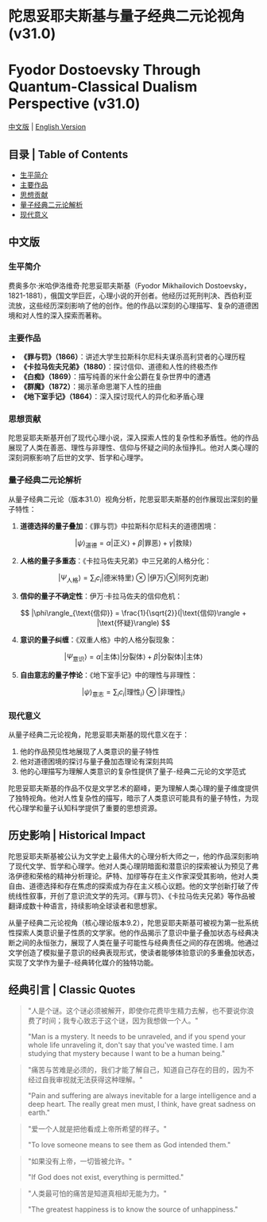 # 陀思妥耶夫斯基与量子经典二元论视角 (v31.0)
# Fyodor Dostoevsky Through Quantum-Classical Dualism Perspective (v31.0)

[中文版](#中文版) | [English Version](#english-version)

## 目录 | Table of Contents
- [生平简介](#生平简介)
- [主要作品](#主要作品)
- [思想贡献](#思想贡献)
- [量子经典二元论解析](#量子经典二元论解析)
- [现代意义](#现代意义)

<a name="中文版"></a>
## 中文版

### 生平简介

费奥多尔·米哈伊洛维奇·陀思妥耶夫斯基（Fyodor Mikhailovich Dostoevsky，1821-1881），俄国文学巨匠，心理小说的开创者。他经历过死刑判决、西伯利亚流放，这些经历深刻影响了他的创作。他的作品以深刻的心理描写、复杂的道德困境和对人性的深入探索而著称。

### 主要作品

- **《罪与罚》（1866）**：讲述大学生拉斯科尔尼科夫谋杀高利贷者的心理历程
- **《卡拉马佐夫兄弟》（1880）**：探讨信仰、道德和人性的终极杰作
- **《白痴》（1869）**：描写纯善的米什金公爵在复杂世界中的遭遇
- **《群魔》（1872）**：揭示革命思潮下人性的扭曲
- **《地下室手记》（1864）**：深入探讨现代人的异化和矛盾心理

### 思想贡献

陀思妥耶夫斯基开创了现代心理小说，深入探索人性的复杂性和矛盾性。他的作品展现了人类在善恶、理性与非理性、信仰与怀疑之间的永恒挣扎。他对人类心理的深刻洞察影响了后世的文学、哲学和心理学。

### 量子经典二元论解析

从量子经典二元论（版本31.0）视角分析，陀思妥耶夫斯基的创作展现出深刻的量子特性：

1. **道德选择的量子叠加**：《罪与罚》中拉斯科尔尼科夫的道德困境：

$$
|\psi\rangle_{\text{道德}} = \alpha |\text{正义}\rangle + \beta |\text{罪恶}\rangle + \gamma |\text{救赎}\rangle
$$

2. **人格的量子多重态**：《卡拉马佐夫兄弟》中三兄弟的人格分化：

$$
|\Psi_{\text{人格}}\rangle = \sum_i c_i |\text{德米特里}\rangle \otimes |\text{伊万}\rangle \otimes |\text{阿列克谢}\rangle
$$

3. **信仰的量子不确定性**：伊万·卡拉马佐夫的信仰危机：

$$
|\phi\rangle_{\text{信仰}} = \frac{1}{\sqrt{2}}(|\text{信仰}\rangle + |\text{怀疑}\rangle)
$$

4. **意识的量子纠缠**：《双重人格》中的人格分裂现象：

$$
|\Psi_{\text{意识}}\rangle = \alpha |\text{主体}\rangle |\text{分裂体}\rangle + \beta |\text{分裂体}\rangle |\text{主体}\rangle
$$

5. **自由意志的量子悖论**：《地下室手记》中的理性与非理性：

$$
|\psi\rangle_{\text{意志}} = \sum_i c_i |\text{理性}_i\rangle \otimes |\text{非理性}_i\rangle
$$

### 现代意义

从量子经典二元论视角，陀思妥耶夫斯基的现代意义在于：

1. 他的作品预见性地展现了人类意识的量子特性
2. 他对道德困境的探讨与量子叠加态理论有深刻共鸣
3. 他的心理描写为理解人类意识的复杂性提供了量子-经典二元论的文学范式

陀思妥耶夫斯基的作品不仅是文学艺术的巅峰，更为理解人类心理的量子维度提供了独特视角。他对人性复杂性的描写，暗示了人类意识可能具有的量子特性，为现代心理学和量子认知科学提供了重要的思想资源。

## 历史影响 | Historical Impact

陀思妥耶夫斯基被公认为文学史上最伟大的心理分析大师之一，他的作品深刻影响了现代文学、哲学和心理学。他对人类心理阴暗面和潜意识的探索被认为预见了弗洛伊德和荣格的精神分析理论。萨特、加缪等存在主义作家深受其影响，他对人类自由、道德选择和存在焦虑的探索成为存在主义核心议题。他的文学创新打破了传统线性叙事，开创了意识流文学的先河。《罪与罚》、《卡拉马佐夫兄弟》等作品被翻译成数十种语言，持续影响全球读者和思想家。

从量子经典二元论视角（核心理论版本9.2），陀思妥耶夫斯基可被视为第一批系统性探索人类意识量子性质的文学家。他的作品揭示了意识中量子叠加状态与经典决断之间的永恒张力，展现了人类在量子可能性与经典责任之间的存在困境。他通过文学创造了模拟量子意识的经典表现形式，使读者能够体验意识的多重叠加状态，实现了文学作为量子-经典转化媒介的独特功能。

## 经典引言 | Classic Quotes

> "人是个谜。这个谜必须被解开，即使你花费毕生精力去解，也不要说你浪费了时间；我专心致志于这个谜，因为我想做一个人。"
>
> "Man is a mystery. It needs to be unraveled, and if you spend your whole life unraveling it, don't say that you've wasted time. I am studying that mystery because I want to be a human being."

> "痛苦与苦难是必须的，我们才能了解自己，知道自己存在的目的，因为不经过自我审视就无法获得这种理解。"
>
> "Pain and suffering are always inevitable for a large intelligence and a deep heart. The really great men must, I think, have great sadness on earth."

> "爱一个人就是把他看成上帝所希望的样子。"
>
> "To love someone means to see them as God intended them."

> "如果没有上帝，一切皆被允许。"
>
> "If God does not exist, everything is permitted."

> "人类最可怕的痛苦是知道真相却无能为力。"
>
> "The greatest happiness is to know the source of unhappiness."
